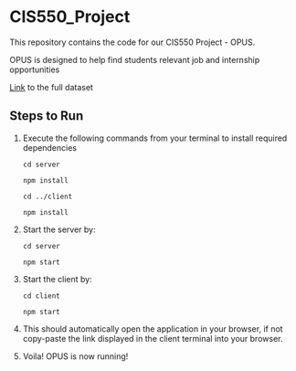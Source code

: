 # CIS550_Project

This repository contains the code for our CIS550 Project - OPUS.

OPUS is designed to help find students relevant job and internship opportunities


[Link](https://drive.google.com/drive/folders/15RFT8OKG9wj7_WSumohQ__v7ROPkh_2q?usp=sharing) to the full dataset

## Steps to Run

1. Execute the following commands from your terminal to install required dependencies

   `cd server`
   
    `npm install`
   
   `cd ../client`
   
   `npm install `
2. Start the server by:

   `cd server`
   
    `npm start`

3. Start the client by:

   `cd client`
   
    `npm start`
4. This should automatically open the application in your browser, if not copy-paste the link displayed in the client terminal into your browser.
5. Voila! OPUS is now running!
